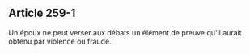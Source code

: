 Article 259-1
----
Un époux ne peut verser aux débats un élément de preuve qu'il aurait obtenu par
violence ou fraude.
